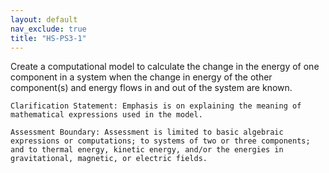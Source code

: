 ```yaml
---
layout: default
nav_exclude: true
title: "HS-PS3-1"
---
```

<script src="https://cdn.mathjax.org/mathjax/latest/MathJax.js?config=TeX-AMS-MML_HTMLorMML" type="text/javascript"></script>

<!--<center>
<img src="images/pt-row-col.png" alt="drawing" width="90%"/>
</center>
-->
Create a computational model to calculate the change in the energy of one component in a system when the change in energy of the other component(s) and energy flows in and out of the system are known.

<!--more-->

    Clarification Statement: Emphasis is on explaining the meaning of mathematical expressions used in the model.

    Assessment Boundary: Assessment is limited to basic algebraic expressions or computations; to systems of two or three components; and to thermal energy, kinetic energy, and/or the energies in gravitational, magnetic, or electric fields.

